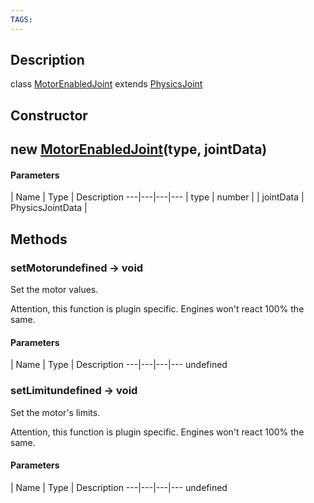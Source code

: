 ```yaml
---
TAGS:
---
```

## Description

class [MotorEnabledJoint](/classes/2.4/MotorEnabledJoint) extends [PhysicsJoint](/classes/2.4/PhysicsJoint)



## Constructor

## new [MotorEnabledJoint](/classes/2.4/MotorEnabledJoint)(type, jointData)



#### Parameters
 | Name | Type | Description
---|---|---|---
 | type | number | 
 | jointData | PhysicsJointData | 
## Methods

### setMotorundefined &rarr; void

Set the motor values.

Attention, this function is plugin specific. Engines won't react 100% the same.

#### Parameters
 | Name | Type | Description
---|---|---|---
undefined
### setLimitundefined &rarr; void

Set the motor's limits.

Attention, this function is plugin specific. Engines won't react 100% the same.

#### Parameters
 | Name | Type | Description
---|---|---|---
undefined
